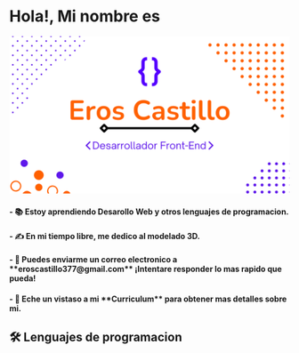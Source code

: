 <h1>Hola!, Mi nombre es</h1>
<img src="gitHub/presentacion.png"> 
<h4>- 📚 Estoy aprendiendo Desarollo Web y otros lenguajes de programacion.</h4>

<h4>- ✍️ En mi tiempo libre, me dedico al modelado 3D.</h4>

<h4> - 📧 Puedes enviarme un correo electronico a **eroscastillo377@gmail.com** ¡Intentare responder lo mas rapido que pueda!</h4>

<h4> - 📄 Eche un vistaso a mi **Curriculum** para obtener mas detalles sobre mi.</h4>

<h2>🛠 Lenguajes de programacion</h2>

